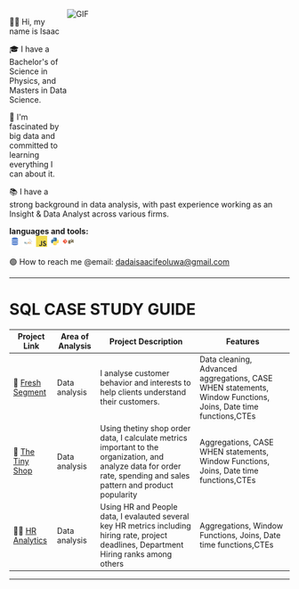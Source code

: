 

<img align="right" alt="GIF" src="https://github.com/abhisheknaiidu/abhisheknaiidu/blob/master/code.gif?raw=true" width="400" height="320" />


👋🏽 Hi, my name is Isaac 

🎓 I have a Bachelor's of Science in Physics, and Masters in Data Science.

🌇 I'm fascinated by big data and committed to learning everything I can about it.

📚 I have a strong background in data analysis, with past experience working as an Insight & Data Analyst across various firms.


**languages and tools:**  
<code><img height="20" src="https://raw.githubusercontent.com/github/explore/80688e429a7d4ef2fca1e82350fe8e3517d3494d/topics/sql/sql.png"></code>
<code><img height="20" src="https://raw.githubusercontent.com/github/explore/80688e429a7d4ef2fca1e82350fe8e3517d3494d/topics/mysql/mysql.png"></code>
<code><img height="20" src="https://raw.githubusercontent.com/github/explore/80688e429a7d4ef2fca1e82350fe8e3517d3494d/topics/javascript/javascript.png"></code>
<code><img height="20" src="https://raw.githubusercontent.com/github/explore/80688e429a7d4ef2fca1e82350fe8e3517d3494d/topics/python/python.png"></code>
<code><img height="20" src="https://raw.githubusercontent.com/github/explore/80688e429a7d4ef2fca1e82350fe8e3517d3494d/topics/git/git.png"></code>

🟢 How to reach me @email:  dadaisaacifeoluwa@gmail.com





***

# SQL CASE STUDY GUIDE

| Project Link | Area of Analysis | Project Description | Features |
|---|---|---|---|
| 🍊 [Fresh Segment](https://github.com/idada29/Case-Study-8---Fresh-Segments-) | Data analysis | I analyse customer behavior and interests to help clients understand their customers.| Data cleaning, Advanced aggregations, CASE WHEN statements, Window Functions, Joins, Date time functions,CTEs |
| 🏦 [The Tiny Shop](https://github.com/idada29/The_Tiny_Shop/tree/main) | Data analysis | Using thetiny shop order data, I calculate metrics important to the organization, and analyze data for order rate, spending and sales pattern and product popularity| Aggregations, CASE WHEN statements, Window Functions, Joins, Date time functions,CTEs|
| 🧑‍💻 [HR Analytics](https://github.com/idada29/All-SQL-Analysis/tree/main/DIM_Casestudy_2_HR_Analytics) | Data analysis | Using HR and People data, I evalauted several key HR metrics including hiring rate, project deadlines, Department Hiring ranks among others | Aggregations, Window Functions, Joins, Date time functions,CTEs|
***




<!---
idada29/idada29 is a ✨ special ✨ repository because its `README.md` (this file) appears on your GitHub profile.
You can click the Preview link to take a look at your changes.
--->

